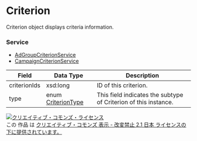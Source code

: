 # Criterion
Criterion object displays criteria information.
### Service
+ [AdGroupCriterionService](../services/AdGroupCriterionService.md)
+ [CampaignCriterionService](../services/CampaignCriterionService.md)

| Field | Data Type | Description | 
|---|---|---|
| criterionIds| xsd:long| ID of this criterion. |
| type| enum <a href="../data/CriterionType.md">CriterionType</a>| This field indicates the subtype of Criterion of this instance. |
<a rel="license" href="http://creativecommons.org/licenses/by-nd/2.1/jp/"><img alt="クリエイティブ・コモンズ・ライセンス" style="border-width:0" src="https://i.creativecommons.org/l/by-nd/2.1/jp/88x31.png" /></a><br />この 作品 は <a rel="license" href="http://creativecommons.org/licenses/by-nd/2.1/jp/">クリエイティブ・コモンズ 表示 - 改変禁止 2.1 日本 ライセンスの下に提供されています。</a>
